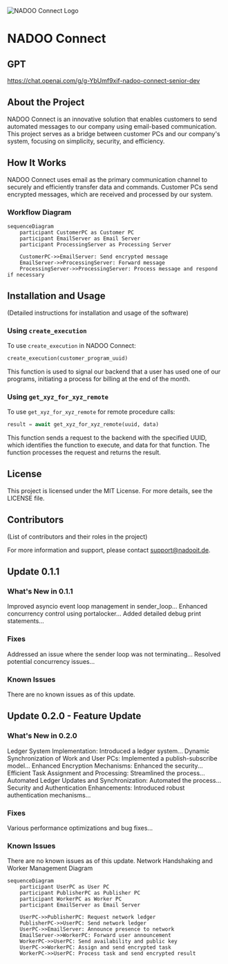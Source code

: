 ![NADOO Connect Logo](https://github.com/NADOOITChristophBa/NADOO-Connect/assets/106314951/fa6ff6b4-bdb9-4621-ad04-8f6aa65f4aea)

# NADOO Connect

## GPT

<https://chat.openai.com/g/g-YbUmf9xif-nadoo-connect-senior-dev>

## About the Project

NADOO Connect is an innovative solution that enables customers to send automated messages to our company using email-based communication. This project serves as a bridge between customer PCs and our company's system, focusing on simplicity, security, and efficiency.

## How It Works

NADOO Connect uses email as the primary communication channel to securely and efficiently transfer data and commands. Customer PCs send encrypted messages, which are received and processed by our system.

### Workflow Diagram

```mermaid
sequenceDiagram
    participant CustomerPC as Customer PC
    participant EmailServer as Email Server
    participant ProcessingServer as Processing Server

    CustomerPC->>EmailServer: Send encrypted message
    EmailServer->>ProcessingServer: Forward message
    ProcessingServer->>ProcessingServer: Process message and respond if necessary
```

## Installation and Usage

(Detailed instructions for installation and usage of the software)

### Using `create_execution`

To use `create_execution` in NADOO Connect:

```python
create_execution(customer_program_uuid)
```

This function is used to signal our backend that a user has used one of our programs, initiating a process for billing at the end of the month.

### Using `get_xyz_for_xyz_remote`

To use `get_xyz_for_xyz_remote` for remote procedure calls:

```python
result = await get_xyz_for_xyz_remote(uuid, data)
```

This function sends a request to the backend with the specified UUID, which identifies the function to execute, and data for that function. The function processes the request and returns the result.

## License

This project is licensed under the MIT License. For more details, see the LICENSE file.

## Contributors

(List of contributors and their roles in the project)

For more information and support, please contact <support@nadooit.de>.

## Update 0.1.1

### What's New in 0.1.1

Improved asyncio event loop management in sender_loop...
Enhanced concurrency control using portalocker...
Added detailed debug print statements...

### Fixes

Addressed an issue where the sender loop was not terminating...
Resolved potential concurrency issues...

### Known Issues

There are no known issues as of this update.

## Update 0.2.0 - Feature Update

### What's New in 0.2.0

Ledger System Implementation: Introduced a ledger system...
Dynamic Synchronization of Work and User PCs: Implemented a publish-subscribe model...
Enhanced Encryption Mechanisms: Enhanced the security...
Efficient Task Assignment and Processing: Streamlined the process...
Automated Ledger Updates and Synchronization: Automated the process...
Security and Authentication Enhancements: Introduced robust authentication mechanisms...

### Fixes

Various performance optimizations and bug fixes...

### Known Issues

There are no known issues as of this update.
Network Handshaking and Worker Management Diagram

```mermaid
sequenceDiagram
    participant UserPC as User PC
    participant PublisherPC as Publisher PC
    participant WorkerPC as Worker PC
    participant EmailServer as Email Server

    UserPC->>PublisherPC: Request network ledger
    PublisherPC->>UserPC: Send network ledger
    UserPC->>EmailServer: Announce presence to network
    EmailServer->>WorkerPC: Forward user announcement
    WorkerPC->>UserPC: Send availability and public key
    UserPC->>WorkerPC: Assign and send encrypted task
    WorkerPC->>UserPC: Process task and send encrypted result
```
